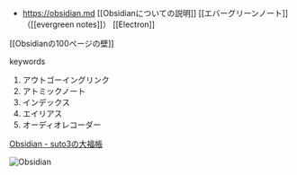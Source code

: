 - https://obsidian.md
[[Obsidianについての説明]]
[[エバーグリーンノート]]（[[evergreen notes]]）
[[Electron]]

[[Obsidianの100ページの壁]]


keywords

1. アウトゴーイングリンク
2. アトミックノート
3. インデックス
4. エイリアス
5. オーディオレコーダー


[Obsidian - suto3の大福帳](https://scrapbox.io/suto3/Obsidian)

![Obsidian](https://img.shields.io/badge/Obsidian-7C3AED.svg?logo=Obsidian&style=for-the-badge&logoColor=lightgray)

